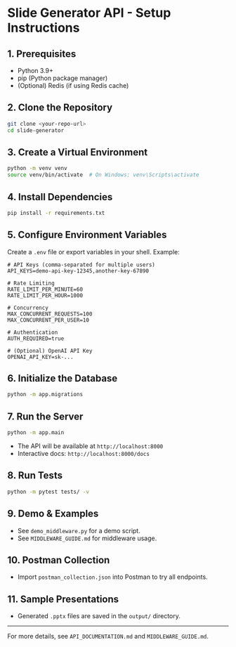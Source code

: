 # Slide Generator API - Setup Instructions

## 1. Prerequisites
- Python 3.9+
- pip (Python package manager)
- (Optional) Redis (if using Redis cache)

## 2. Clone the Repository
```bash
git clone <your-repo-url>
cd slide-generator
```

## 3. Create a Virtual Environment
```bash
python -m venv venv
source venv/bin/activate  # On Windows: venv\Scripts\activate
```

## 4. Install Dependencies
```bash
pip install -r requirements.txt
```

## 5. Configure Environment Variables
Create a `.env` file or export variables in your shell. Example:
```env
# API Keys (comma-separated for multiple users)
API_KEYS=demo-api-key-12345,another-key-67890

# Rate Limiting
RATE_LIMIT_PER_MINUTE=60
RATE_LIMIT_PER_HOUR=1000

# Concurrency
MAX_CONCURRENT_REQUESTS=100
MAX_CONCURRENT_PER_USER=10

# Authentication
AUTH_REQUIRED=true

# (Optional) OpenAI API Key
OPENAI_API_KEY=sk-...
```

## 6. Initialize the Database
```bash
python -m app.migrations
```

## 7. Run the Server
```bash
python -m app.main
```
- The API will be available at `http://localhost:8000`
- Interactive docs: `http://localhost:8000/docs`

## 8. Run Tests
```bash
python -m pytest tests/ -v
```

## 9. Demo & Examples
- See `demo_middleware.py` for a demo script.
- See `MIDDLEWARE_GUIDE.md` for middleware usage.

## 10. Postman Collection
- Import `postman_collection.json` into Postman to try all endpoints.

## 11. Sample Presentations
- Generated `.pptx` files are saved in the `output/` directory.

---

For more details, see `API_DOCUMENTATION.md` and `MIDDLEWARE_GUIDE.md`. 